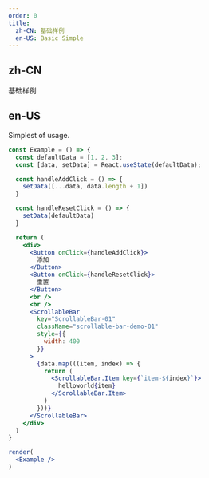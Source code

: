 ```yaml
---
order: 0
title:
  zh-CN: 基础样例
  en-US: Basic Simple
---
```


## zh-CN

基础样例

## en-US

Simplest of usage.

```jsx
const Example = () => {
  const defaultData = [1, 2, 3];
  const [data, setData] = React.useState(defaultData);

  const handleAddClick = () => {
    setData([...data, data.length + 1])
  }

  const handleResetClick = () => {
    setData(defaultData)
  }

  return (
    <div>
      <Button onClick={handleAddClick}>
        添加
      </Button>
      <Button onClick={handleResetClick}>
        重置
      </Button>
      <br />
      <br />
      <ScrollableBar 
        key="ScrollableBar-01"
        className="scrollable-bar-demo-01"
        style={{
          width: 400
        }}
      >
        {data.map(((item, index) => {
          return (
            <ScrollableBar.Item key={`item-${index}`}>
              helloworld{item}
            </ScrollableBar.Item>
          )
        }))}
      </ScrollableBar>
    </div>
  )
}

render(
  <Example />
)
```

<style>
  .scrollable-bar-demo-01 {
    .ant-plus-scrollable-bar-item {
      padding: 0 10px;
    }
  }
</style>
